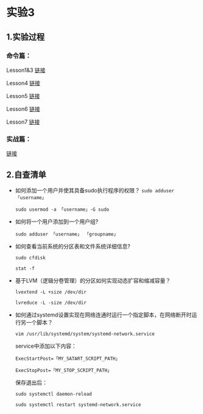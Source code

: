 # 实验3

## 1.实验过程

### 命令篇：

Lesson1&3 [链接](https://asciinema.org/a/BlIJbirRiSbzkvjaOVDRsDy7T)

Lesson4 [链接](https://asciinema.org/a/QD1Zmj8xSrLuPnHYY5vEx9d2N)

Lesson5 [链接](https://asciinema.org/a/UKIcbA5con43xjJFI6jqRyGXr)

Lesson6 [链接](https://asciinema.org/a/u4KXyWrKRoD0yn0Ek21JiOvhO)

Lesson7 [链接](https://asciinema.org/a/K7nIyTBgMh4X2hhGz4HZoKqI8)

### 实战篇：

[链接](https://asciinema.org/a/6FTkljYS6hLa92zQtxwKUALZT)

## 2.自查清单

- 如何添加一个用户并使其具备sudo执行程序的权限？
  ```sudo adduser 「username」```

  ```sudo usermod -a 「username」-G sudo```

- 如何将一个用户添加到一个用户组?

  ```sudo adduser 「username」 「groupname」```

- 如何查看当前系统的分区表和文件系统详细信息?

  ```sudo cfdisk```

  ```stat -f```

- 基于LVM（逻辑分卷管理）的分区如何实现动态扩容和缩减容量？

  ```lvextend -L +size /dev/dir```

  ```lvreduce -L -size /dev/dir```

- 如何通过systemd设置实现在网络连通时运行一个指定脚本，在网络断开时运行另一个脚本？

  ```vim /usr/lib/systemd/system/systemd-network.service```

  service中添加以下内容：

  ```ExecStartPost=「MY_SATART_SCRIPT_PATH」```

  ```ExecStopPost=「MY_STOP_SCRIPT_PATH」```

  保存退出后：

  ```sudo systemctl daemon-reload```

  ```sudo systemctl restart systemd-network.service```

  

  

  



